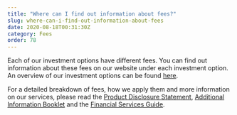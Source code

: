 ```yaml
---
title: "Where can I find out information about fees?"
slug: where-can-i-find-out-information-about-fees
date: 2020-08-18T00:31:30Z
category: Fees
order: 78
---
```


Each of our investment options have different fees. You can find out information about these fees on our website under each investment option. An overview of our investment options can be found [here](https://www.myfuturesuper.com.au/options/overview).

For a detailed breakdown of fees, how we apply them and more information on our services, please read the [Product Disclosure Statement](https://futuresuper.com.au/pds), [Additional Information Booklet](https://futuresuper.com.au/aib) and the [Financial Services Guide](https://futuresuper.com.au/fsg).
